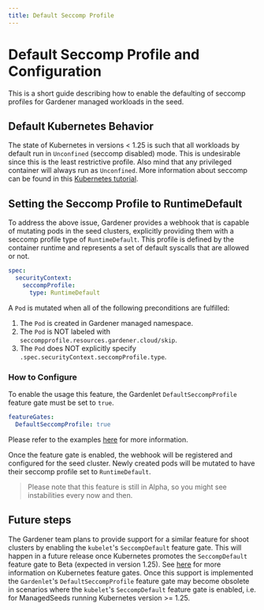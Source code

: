 ```yaml
---
title: Default Seccomp Profile
---
```


# Default Seccomp Profile and Configuration 

This is a short guide describing how to enable the defaulting of seccomp profiles for Gardener managed workloads in the seed.

## Default Kubernetes Behavior

The state of Kubernetes in versions < 1.25 is such that all workloads by default run in `Unconfined` (seccomp disabled) mode. This is undesirable since this is the least restrictive profile. Also mind that any privileged container will always run as `Unconfined`. More information about seccomp can be found in this [Kubernetes tutorial](https://kubernetes.io/docs/tutorials/security/seccomp/).

## Setting the Seccomp Profile to RuntimeDefault

To address the above issue, Gardener provides a webhook that is capable of mutating pods in the seed clusters, explicitly providing them with a seccomp profile type of `RuntimeDefault`. This profile is defined by the container runtime and represents a set of default syscalls that are allowed or not.
```yaml
spec:
  securityContext:
    seccompProfile:
      type: RuntimeDefault
```

A `Pod` is mutated when all of the following preconditions are fulfilled:
1. The `Pod` is created in Gardener managed namespace.
2. The `Pod` is NOT labeled with `seccompprofile.resources.gardener.cloud/skip`.
3. The `Pod` does NOT explicitly specify `.spec.securityContext.seccompProfile.type`.

### How to Configure

To enable the usage this feature, the Gardenlet `DefaultSeccompProfile` feature gate must be set to `true`.

```yaml
featureGates:
  DefaultSeccompProfile: true
``` 
Please refer to the examples [here](../../example/20-componentconfig-gardenlet.yaml) for more information.

Once the feature gate is enabled, the webhook will be registered and configured for the seed cluster. Newly created pods will be mutated to have their seccomp profile set to `RuntimeDefault`.

> Please note that this feature is still in Alpha, so you might see instabilities every now and then. 

## Future steps

The Gardener team plans to provide support for a similar feature for shoot clusters by enabling the `kubelet`'s `SeccompDefault` feature gate. This will happen in a future release once Kubernetes promotes the `SeccompDefault` feature gate to Beta (expected in version 1.25). See [here](https://kubernetes.io/docs/reference/command-line-tools-reference/feature-gates/) for more information on Kubernetes feature gates. Once this support is implemented the `Gardenlet`'s `DefaultSeccompProfile` feature gate may become obsolete in scenarios where the `kubelet`'s `SeccompDefault` feature gate is enabled, i.e. for ManagedSeeds running Kubernetes version >= 1.25.
